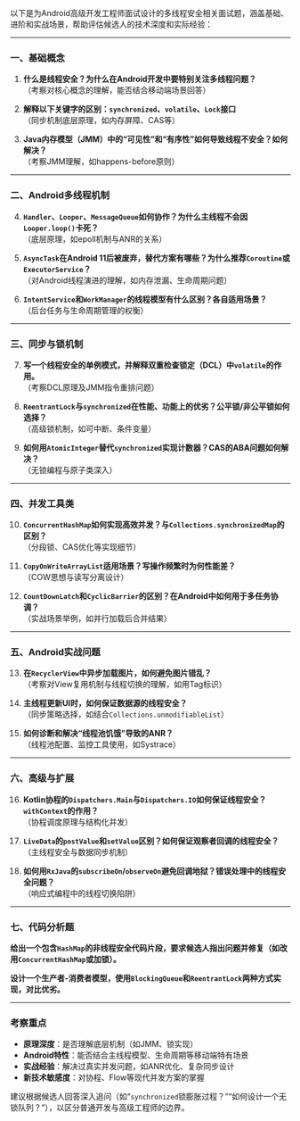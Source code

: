 以下是为Android高级开发工程师面试设计的多线程安全相关面试题，涵盖基础、进阶和实战场景，帮助评估候选人的技术深度和实际经验：

---

### **一、基础概念**
1. **什么是线程安全？为什么在Android开发中要特别关注多线程问题？**  
   （考察对核心概念的理解，能否结合移动端场景回答）

2. **解释以下关键字的区别：`synchronized`、`volatile`、`Lock`接口**  
   （同步机制底层原理，如内存屏障、CAS等）

3. **Java内存模型（JMM）中的“可见性”和“有序性”如何导致线程不安全？如何解决？**  
   （考察JMM理解，如happens-before原则）

---

### **二、Android多线程机制**
4. **`Handler`、`Looper`、`MessageQueue`如何协作？为什么主线程不会因`Looper.loop()`卡死？**  
   （底层原理，如epoll机制与ANR的关系）

5. **`AsyncTask`在Android 11后被废弃，替代方案有哪些？为什么推荐`Coroutine`或`ExecutorService`？**  
   （对Android线程演进的理解，如内存泄漏、生命周期问题）

6. **`IntentService`和`WorkManager`的线程模型有什么区别？各自适用场景？**  
   （后台任务与生命周期管理的权衡）

---

### **三、同步与锁机制**
7. **写一个线程安全的单例模式，并解释双重检查锁定（DCL）中`volatile`的作用。**  
   （考察DCL原理及JMM指令重排问题）

8. **`ReentrantLock`与`synchronized`在性能、功能上的优劣？公平锁/非公平锁如何选择？**  
   （高级锁机制，如可中断、条件变量）

9. **如何用`AtomicInteger`替代`synchronized`实现计数器？CAS的ABA问题如何解决？**  
   （无锁编程与原子类深入）

---

### **四、并发工具类**
10. **`ConcurrentHashMap`如何实现高效并发？与`Collections.synchronizedMap`的区别？**  
    （分段锁、CAS优化等实现细节）

11. **`CopyOnWriteArrayList`适用场景？写操作频繁时为何性能差？**  
    （COW思想与读写分离设计）

12. **`CountDownLatch`和`CyclicBarrier`的区别？在Android中如何用于多任务协调？**  
    （实战场景举例，如并行加载后合并结果）

---

### **五、Android实战问题**
13. **在`RecyclerView`中异步加载图片，如何避免图片错乱？**  
    （考察对View复用机制与线程切换的理解，如用Tag标识）

14. **主线程更新UI时，如何保证数据源的线程安全？**  
    （同步策略选择，如结合`Collections.unmodifiableList`）

15. **如何诊断和解决“线程池饥饿”导致的ANR？**  
    （线程池配置、监控工具使用，如Systrace）

---

### **六、高级与扩展**
16. **Kotlin协程的`Dispatchers.Main`与`Dispatchers.IO`如何保证线程安全？`withContext`的作用？**  
    （协程调度原理与结构化并发）

17. **`LiveData`的`postValue`和`setValue`区别？如何保证观察者回调的线程安全？**  
    （主线程安全与数据同步机制）

18. **如何用`RxJava`的`subscribeOn`/`observeOn`避免回调地狱？错误处理中的线程安全问题？**  
    （响应式编程中的线程切换陷阱）

---

### **七、代码分析题**
**给出一个包含`HashMap`的非线程安全代码片段，要求候选人指出问题并修复（如改用`ConcurrentHashMap`或加锁）。**

**设计一个生产者-消费者模型，使用`BlockingQueue`和`ReentrantLock`两种方式实现，对比优劣。**

---

### **考察重点**
- **原理深度**：是否理解底层机制（如JMM、锁实现）
- **Android特性**：能否结合主线程模型、生命周期等移动端特有场景
- **实战经验**：解决过真实并发问题，如ANR优化、复杂同步设计
- **新技术敏感度**：对协程、Flow等现代并发方案的掌握

建议根据候选人回答深入追问（如“`synchronized`锁膨胀过程？”“如何设计一个无锁队列？”），以区分普通开发与高级工程师的边界。